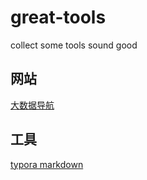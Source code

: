 # great-tools
collect some tools sound good
## 网站
 [大数据导航](http://hao.199it.com/)
 
## 工具
[typora markdown](https://www.typora.io/)
